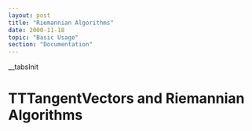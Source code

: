 ```yaml
---
layout: post
title: "Riemannian Algorithms"
date: 2000-11-18
topic: "Basic Usage"
section: "Documentation"
---
```

__tabsInit
# TTTangentVectors and Riemannian Algorithms
